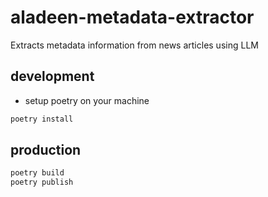 # aladeen-metadata-extractor

Extracts metadata information from news articles using LLM

## development

- setup poetry on your machine

```bash
poetry install
```

## production

```bash
poetry build
poetry publish
```
